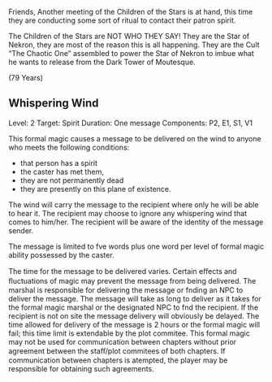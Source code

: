Friends, Another meeting of the Children of the Stars is at hand, this time they are conducting some sort of ritual to contact their patron spirit.

The Children of the Stars are NOT WHO THEY SAY! They are the Star of Nekron, they are most of the reason this is all happening. They are the Cult “The Chaotic One” assembled to power the Star of Nekron to imbue what he wants to release from the Dark Tower of Moutesque. 

(79 Years)

## Whispering Wind

Level: 2
Target: Spirit
Duration: One message
Components: P2, E1, S1, V1

This formal magic causes a message to be delivered on the wind to anyone who meets the following conditions: 

  - that person has a spirit
  - the caster has met them, 
  - they are not permanently dead
  - they are presently on this plane of existence.

The wind will carry the message to the recipient where only he will be able to hear it. The recipient may choose to ignore any whispering wind that comes to him/her. The recipient will be aware of the identity of the message sender.

The message is limited to fve words plus one word per level of formal magic ability possessed by the caster.

The time for the message to be delivered varies. Certain eﬀects and ﬂuctuations of magic may prevent the message from being delivered. The marshal is responsible for delivering the message or fnding an NPC to deliver the message. The message will take as long to deliver as it takes for the formal magic marshal or the designated NPC to fnd the recipient. If the recipient is not on site the message delivery will obviously be delayed. The time allowed for delivery of the message is 2 hours or the formal magic will fail; this time limit is extendable by the plot commitee. This formal magic may not be used for communication between chapters without prior agreement between the staﬀ/plot commitees of both chapters. If communication between chapters is atempted, the player may be responsible for obtaining such agreements.